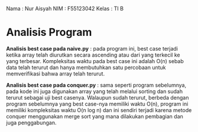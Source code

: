 Nama : Nur Aisyah
NIM : F55123042
Kelas : TI B


# Analisis Program

**Analisis best case pada naive.py** :
pada program ini, best case terjadi ketika array telah diurutkan secara ascending atau dari yang terkecil ke yang terbesar. Kompleksitas waktu pada best case ini adalah O(n) sebab data telah terurut dan hanya membutuhkan satu percobaan untuk memverifikasi bahwa array telah terurut.

**Analisis best case pada conquer.py** :
sama seperti program sebelumnya, pada kode ini juga digunakan array yang telah melalui sorting dan sudah terurut sebagai uji best casenya. Walaupun sudah terurut, berbeda dengan program sebelumnya yang best case-nya memiliki waktu O(n), program ini memiliki kompleksitas waktu O(n log n) dan ini sendiri terjadi karena metode conquer menggunakan merge sort yang mana dilakukan pembagian dan juga penggabungan.
